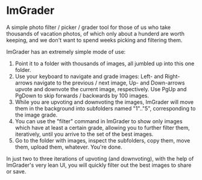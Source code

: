 # ImGrader

A simple photo filter / picker / grader tool for those of us who take thousands of vacation photos, of which only about a hunderd are worth keeping, and we don't want to spend weeks picking and filtering them.

ImGrader has an extremely simple mode of use:

1. Point it to a folder with thousands of images, all jumbled up into this one folder.
2. Use your keyboard to navigate and grade images: Left- and Right-arrows navigate to the previous / next image, Up- and Down-arrows upvote and downvote the current image, respectively. Use PgUp and PgDown to skip forwards / backwards by 100 images.
3. While you are upvoting and downvoting the images, ImGrader will move them in the background into subfolders named "1".."5", corresponding to the image grade.
4. You can use the "filter" command in ImGrader to show only images which have at least a certain grade, allowing you to further filter them, iteratively, until you arrive to the set of the best images.
5. Go to the folder with images, inspect the subfolders, copy them, move them, upload them, whatever. You're done.

In just two to three iterations of upvoting (and downvoting), with the help of ImGrader's very lean UI, you will quickly filter out the best images to share or save.
